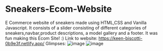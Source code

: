 # Sneakers-Ecom-Website
E Commerce website of sneakers made using HTML,CSS and Vanilla Javascript. It consists of a slider consisting of different categories of sneakers,navbar,product descriptions, a model gallery and a footer. It was fun making this Ecom Site! :)
Link to website: https://keen-biscotti-0b9e3f.netlify.app/
Glimpses: 
![image](https://github.com/user-attachments/assets/0f447f00-0d5f-4eca-b3f6-19dc56edc044)
![image](https://github.com/user-attachments/assets/0921910b-0dbc-492c-b740-c7d992ed826e)


